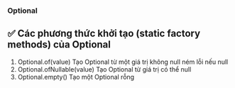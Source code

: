 ### Optional
## ✅ Các phương thức khởi tạo (static factory methods) của Optional
1. Optional.of(value)	Tạo Optional từ một giá trị không null ném lỗi nếu null
2. Optional.ofNullable(value)	Tạo Optional từ giá trị có thể null
3. Optional.empty()	Tạo một Optional rỗng
